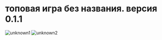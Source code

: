 # топовая игра без названия. версия 0.1.1
![unknown1](https://cdn.discordapp.com/attachments/858076704823181366/1082602974402064424/image.png)
![unknown2](https://cdn.discordapp.com/attachments/858076704823181366/1082603578486685756/image.png)